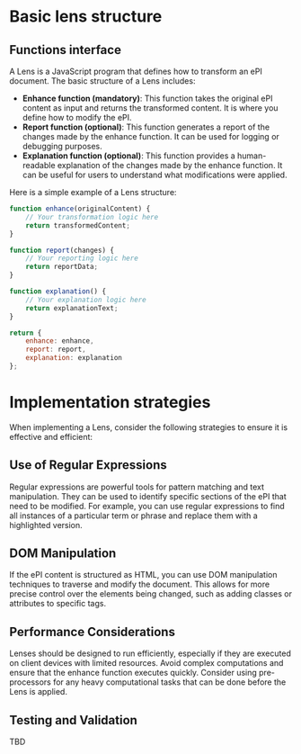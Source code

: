 # Basic lens structure

## Functions interface

A Lens is a JavaScript program that defines how to transform an ePI document. The basic structure of a Lens includes:
- **Enhance function (mandatory)**: This function takes the original ePI content as input and returns the transformed content. It is where you define how to modify the ePI.
- **Report function (optional)**: This function generates a report of the changes made by the enhance function. It can be used for logging or debugging purposes.
- **Explanation function (optional)**: This function provides a human-readable explanation of the changes made by the enhance function. It can be useful for users to understand what modifications were applied.

Here is a simple example of a Lens structure:

```javascript
function enhance(originalContent) {
    // Your transformation logic here
    return transformedContent;
}

function report(changes) {
    // Your reporting logic here
    return reportData;
}

function explanation() {
    // Your explanation logic here
    return explanationText;
}

return {
    enhance: enhance,
    report: report,
    explanation: explanation
};
```

# Implementation strategies

When implementing a Lens, consider the following strategies to ensure it is effective and efficient:

## Use of Regular Expressions

Regular expressions are powerful tools for pattern matching and text manipulation. They can be used to identify specific sections of the ePI that need to be modified. For example, you can use regular expressions to find all instances of a particular term or phrase and replace them with a highlighted version.

## DOM Manipulation

If the ePI content is structured as HTML, you can use DOM manipulation techniques to traverse and modify the document. This allows for more precise control over the elements being changed, such as adding classes or attributes to specific tags.

## Performance Considerations

Lenses should be designed to run efficiently, especially if they are executed on client devices with limited resources. Avoid complex computations and ensure that the enhance function executes quickly. Consider using pre-processors for any heavy computational tasks that can be done before the Lens is applied.


## Testing and Validation

TBD
